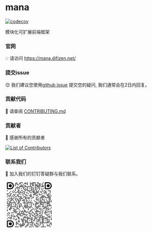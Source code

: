 # mana

[![codecov](https://codecov.io/gh/difizen/mana/graph/badge.svg?token=VGJDF8511R)](https://codecov.io/gh/difizen/mana)

模块化可扩展前端框架

### 官网

💡 请访问 https://mana.difizen.net/

### 提交issue

😊 我们建议您使用[github issue](https://github.com/difizen/mana/issues) 提交您的疑问, 我们通常会在2日内回复。

### 贡献代码

🤝 请查阅 [CONTRIBUTING.md](./CONTRIBUTING.md)

### 贡献者

💪 感谢所有的贡献者

<a href="https://github.com/difizen/mana/graphs/contributors">
  <img src="https://contributors-img.web.app/image?repo=difizen/mana" alt="List of Contributors"/>
</a>

### 联系我们

🤗 加入我们的钉钉答疑群与我们联系。

<img src="./apps/docs/public/ding-qrcode.png" width="30%">
